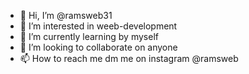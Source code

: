 - 👋 Hi, I’m @ramsweb31
- 👀 I’m interested in weeb-development
- 🌱 I’m currently learning by myself
- 💞️ I’m looking to collaborate on anyone
- 📫 How to reach me dm me on instagram @ramsweb

<!---
ramsweb31/ramsweb31 is a ✨ special ✨ repository because its `README.md` (this file) appears on your GitHub profile.
You can click the Preview link to take a look at your changes.
--->
